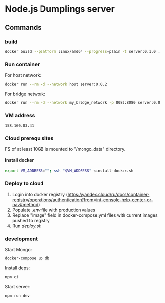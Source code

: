 # Node.js Dumplings server

## Commands

### build

```sh
docker build --platform linux/amd64 --progress=plain -t server:0.1.0 .
```

### Run container

For host network:

```sh
docker run --rm -d --network host server:0.0.2
```

For bridge network:

```sh
docker run --rm -d --network my_bridge_network -p 8080:8080 server:0.0.2
```

### VM address

```
158.160.83.41
```

### Cloud prerequisites

FS of at least 10GB is mounted to "/mongo_data" directory.

#### Install docker

```sh
export VM_ADDRESS=""; ssh "$VM_ADDRESS" <install-docker.sh
```

### Deploy to cloud

1. Login into docker registry (https://yandex.cloud/ru/docs/container-registry/operations/authentication?from=int-console-help-center-or-nav#method)
2. Populate *.env* file with production values
3. Replace "image" field in docker-compose.yml files with current images pushed to registry
4. Run *deploy.sh*

### development

Start Mongo:

```sh
docker-compose up db
```

Install deps:

```sh
npm ci
```

Start server:

```
npm run dev
```

